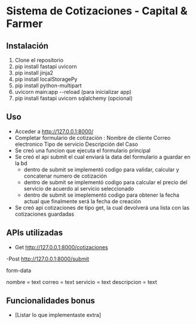 # Sistema de Cotizaciones - Capital & Farmer

## Instalación
1. Clone el repositorio
2. pip install fastapi uvicorn
3. pip install jinja2
4. pip install localStoragePy
5. pip install python-multipart
6. uvicorn main:app --reload (para inicializar app)
7. pip install fastapi uvicorn sqlalchemy (opcional)

## Uso
- Acceder a http://127.0.0.1:8000/
- Completar formulario de cotización :  Nombre de cliente
                                        Correo electronico
                                        Tipo de servicio
                                        Descripción del Caso
- Se creó una funcion que ejecuta el formulario principal
- Se creó el api submit el cual enviará la data del formulario a guardar en la bd
    - dentro de submit se implementó codigo para validar, calcular y concatenar numero de cotización
    - dentro de submit se implementó codigo para calcular el precio del servicio de acuerdo al servicio seleccionado
    - dentro de submit se imeplementó codigo para obtener la fecha actual que finalmente será la fecha de creación
- Se creó api cotizaciones de tipo get, la cual devolverá una lista con las cotizaciones guardadas

## APIs utilizadas
- Get
http://127.0.0.1:8000/cotizaciones

-Post
http://127.0.0.1:8000/submit

form-data

nombre = text
correo = text
servicio = text
descripcion = text

## Funcionalidades bonus
- [Listar lo que implementaste extra]
